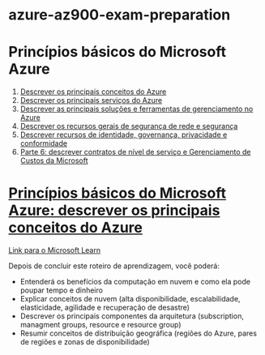 # azure-az900-exam-preparation

# Princípios básicos do Microsoft Azure

1. [Descrever os principais conceitos do Azure]()
2. [Descrever os principais serviços do Azure]()
3. [Descrever as principais soluções e ferramentas de gerenciamento no Azure]()
4. [Descrever os recursos gerais de segurança de rede e segurança]()
5. [Descrever recursos de identidade, governança, privacidade e conformidade]()
6. [Parte 6: descrever contratos de nível de serviço e Gerenciamento de Custos da Microsoft]()


# [Princípios básicos do Microsoft Azure: descrever os principais conceitos do Azure]()
[Link para o Microsoft Learn](https://docs.microsoft.com/pt-br/learn/paths/az-900-describe-cloud-concepts/)

Depois de concluir este roteiro de aprendizagem, você poderá:

- Entenderá os benefícios da computação em nuvem e como ela pode poupar tempo e dinheiro
- Explicar conceitos de nuvem (alta disponibilidade, escalabilidade, elasticidade, agilidade e recuperação de desastre)
- Descrever os principais componentes da arquitetura (subscription, managment groups, resource e resource group)
- Resumir conceitos de distribuição geográfica (regiões do Azure, pares de regiões e zonas de disponibilidade)

